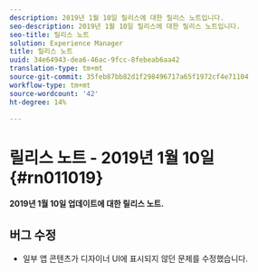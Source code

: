 ```yaml
---
description: 2019년 1월 10일 릴리스에 대한 릴리스 노트입니다.
seo-description: 2019년 1월 10일 릴리스에 대한 릴리스 노트입니다.
seo-title: 릴리스 노트
solution: Experience Manager
title: 릴리스 노트
uuid: 34e64943-dea6-46ac-9fcc-8febeab6aa42
translation-type: tm+mt
source-git-commit: 35feb87bb82d1f298496717a65f1972cf4e71104
workflow-type: tm+mt
source-wordcount: '42'
ht-degree: 14%

---
```



# 릴리스 노트 - 2019년 1월 10일 {#rn011019}

**2019년 1월 10일 업데이트에 대한 릴리스 노트.**

## 버그 수정

* 일부 앱 콘텐츠가 디자이너 UI에 표시되지 않던 문제를 수정했습니다.
